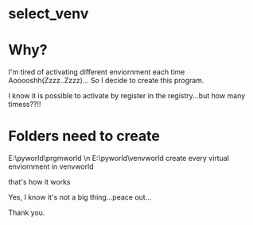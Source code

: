 # select_venv

# Why?

I'm tired of activating different enviornment each time Aooooshh(Zzzz..Zzzz)...
So I decide to create this program.

I know it is possible to activate by register in the registry...but how many timess??!!
# Folders need to create
  E:\pyworld\prgmworld \n
  E:\pyworld\venvworld
  create every virtual enviornment in venvworld

that's how it works

Yes, I know it's not a big thing...peace out...

Thank you.

